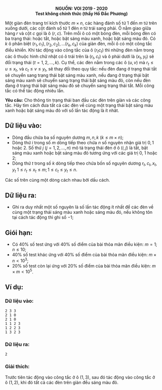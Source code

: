 **<center>NGUỒN: VOI 2019 - 2020</center>**
**<center>Test không chính thức (thầy Hồ Đắc Phương)</center>**

Một giàn đèn trang trí kích thước $m×n$, các hàng đánh số từ $1$ đến $m$ từ trên xuống dưới, các cột đánh số từ $1$ đên $n$ từ trái sang phải. Ô nằm giao giữa hàng $r$ và cột $c$ gọi là ô $(r, c)$. Trên mỗi ô có một bóng đèn, mỗi bóng đèn có ba trạng thái: hoặc tắt, hoặc bật sáng màu xanh, hoặc bật sáng màu đỏ. Có $k$ ô phân biệt $(r_1, c_1), (r_2, c_2),… (r_k, c_k)$ của giàn đèn, mỗi ô có một công tắc điều khiển. Khi tác động vào công tắc của ô $(r_t c_t)$ thì những đèn nằm trong các ô thuộc hình chữ nhật có ô trái trên là $(r_t, c_t)$ và ô phải dưới là $(x_t, y_t)$ sẽ đổi trạng thái $(t = 1, 2, …, k)$. Cụ thể, các đèn nằm trong các ô $(u, v)$ mà $r_t≤u≤x_t$, và $c_t≤v≤y_t$, sẽ thay đổi theo quy tắc: nếu đèn đang ở trạng thái tắt sẽ chuyển sang trạng thái bật sáng màu xanh, nếu đang ở trạng thái bật sáng màu xanh sẽ chuyển sang trạng thái bật sáng màu đỏ, còn nếu đèn đang ở trạng thái bật sáng màu đỏ sẽ chuyển sang trạng thái tắt. Mỗi công tắc có thể tác động nhiêu lần.

**Yêu câu:** Cho thông tin trạng thái ban đầu các đèn trên giàn và các công tắc. Hãy tìm cách đưa tất cả các đèn về cùng một trạng thái bật sáng màu xanh hoặc bật sáng màu đỏ với số lần tác động là ít nhât.

## Dữ liệu vào:
- Dòng đầu chứa ba số nguyên dương $m, n, k\ (k ≤ m × n)$;
- Dòng thứ $i$ trong số $m$ dòng tiếp theo chứa $n$ số nguyên nhận giá trị $0, 1$ hoặc $2$. Số thứ $j$ $(j =1, 2,..., n)$ mô tả trạng thái đèn ở ô $(i, j)$ là tắt, bật sáng màu xanh hoặc bật sáng màu đỏ tương ứng với các giá trị $0$, $1$ hoặc $2$;
- Dòng thứ $t$ trong số $k$ dòng tiếp theo chứa bốn số nguyên dương $r_t, c_t, x_t, y_t$ $1≤r_t≤x_t≤m; 1≤c_t≤y_t≤n$.

Các số trên cùng một dòng cách nhau bởi dấu cách.

## Dữ liệu ra:
- Ghi ra duy nhất một số nguyên là số lần tác động ít nhất để các đèn về cùng một trạng thái sáng màu xanh hoặc sáng màu đó, nếu không tôn tại cách tác động thì ghi số $-1$;

## Giói hạn:
- Có $40\%$ số test ứng với $40\%$ số điểm của bài thỏa mãn điều kiện: $m = 1; n \le 10$;
- $40\%$ số test khác ứng với $40\%$ số điểm của bài thỏa mãn điều kiện: $m × n < 10^3$;
- $20\%$ số test còn lại ứng với $20\%$ số điểm của bài thỏa mãn điều kiện: $m × m < 10^5$.

## Ví dụ:
### Dữ liệu vào:
```
2 3 3
2 1 0
2 1 0
1 1 2 3
1 2 2 3
1 3 2 3
```

### Dữ liệu ra:
```
2
```

### Giải thích:
Trước tiên tác động vào công tắc ở ô $(1, 3)$, sau đó tác động vào công tắc ở ô $(1, 2)$, khi đó tất cả các đèn trên giàn đều sáng màu đỏ.